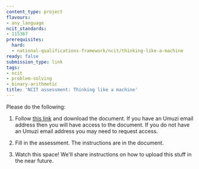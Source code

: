 ```yaml
---
content_type: project
flavours:
- any_language
ncit_standards:
- 115367
prerequisites:
  hard:
  - national-qualifications-framework/ncit/thinking-like-a-machine
ready: false
submission_type: link 
tags:
- ncit
- problem-solving
- binary-arithmetic
title: 'NCIT assessment: Thinking like a machine'
---
```


Please do the following:

1. Follow [this link](https://drive.google.com/file/d/1tQvnQSDKBfnuMX5KSj0saRWaa-T7Uwyf/view?usp=sharing) and download the document. If you have an Umuzi email address then you will have access to the document. If you do not have an Umuzi email address you may need to request access.

2. Fill in the assessment. The instructions are in the document. 
   
3. Watch this space! We'll share instructions on how to upload this stuff in the near future.